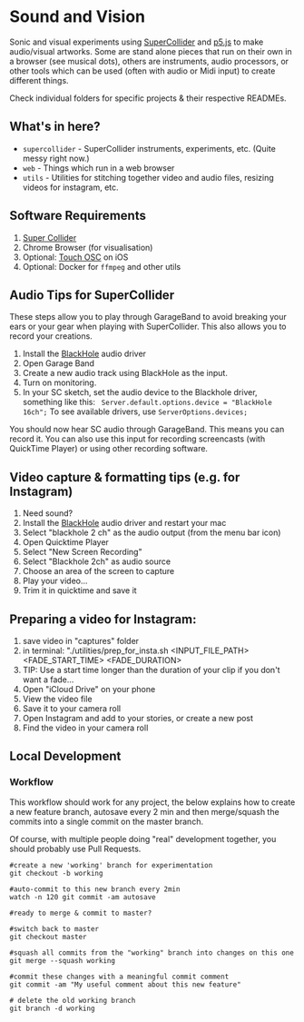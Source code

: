 # Sound and Vision

Sonic and visual experiments using [SuperCollider](https://supercollider.github.io/) and [p5.js](https://p5js.org/) to make audio/visual artworks. Some are stand alone pieces that run on their own in a browser (see musical dots), others are instruments, audio processors, or other tools which can be used (often with audio or Midi input) to create different things.

Check individual folders for specific projects & their respective READMEs.

## What's in here?
* `supercollider` - SuperCollider instruments, experiments, etc. (Quite messy right now.)
* `web` - Things which run in a web browser
* `utils` - Utilities for stitching together video and audio files, resizing videos for instagram, etc.


## Software Requirements
1. [Super Collider](https://supercollider.github.io/)
2. Chrome Browser (for visualisation)
3. Optional: [Touch OSC](https://hexler.net/products/touchosc) on iOS
4. Optional: Docker for `ffmpeg` and other utils

## Audio Tips for SuperCollider
These steps allow you to play through GarageBand to avoid breaking your ears or your gear when playing with SuperCollider. This also allows you to record your creations.

1. Install the [BlackHole](https://github.com/ExistentialAudio/BlackHole) audio driver
2. Open Garage Band 
3. Create a new audio track using BlackHole as the input.
4. Turn on monitoring.
5. In your SC sketch, set the audio device to the Blackhole driver, something like this: ` Server.default.options.device = "BlackHole 16ch";`
To see available drivers, use `ServerOptions.devices;`

You should now hear SC audio through GarageBand. This means you can record it. You can also use this input for recording screencasts (with QuickTime Player) or using other recording software. 


## Video capture & formatting tips (e.g. for Instagram)
1. Need sound? 
2. Install the [BlackHole](https://github.com/ExistentialAudio/BlackHole) audio driver and restart your mac
3. Select "blackhole 2 ch" as the audio output (from the menu bar icon)
2. Open Quicktime Player
2. Select "New Screen Recording"
2. Select "Blackhole 2ch" as audio source
2. Choose an area of the screen to capture
2. Play your video...
2. Trim it in quicktime and save it


## Preparing a video for Instagram:

1. save video in "captures" folder
2. in terminal: "./utilities/prep_for_insta.sh <INPUT_FILE_PATH> <FADE_START_TIME> <FADE_DURATION>
3. TIP: Use a start time longer than the duration of your clip if you don't want a fade...
4. Open "iCloud Drive" on your phone
5. View the video file
6. Save it to your camera roll
7. Open Instagram and add to your stories, or create a new post
8. Find the video in your camera roll

## Local Development

### Workflow
This workflow should work for any project, the below explains how to create a new feature branch, autosave every 2 min and then merge/squash the commits into a single commit on the master branch.

Of course, with multiple people doing "real" development together, you should probably use Pull Requests.

```
#create a new 'working' branch for experimentation
git checkout -b working

#auto-commit to this new branch every 2min
watch -n 120 git commit -am autosave

#ready to merge & commit to master?

#switch back to master
git checkout master

#squash all commits from the "working" branch into changes on this one
git merge --squash working

#commit these changes with a meaningful commit comment
git commit -am "My useful comment about this new feature"

# delete the old working branch
git branch -d working
```
